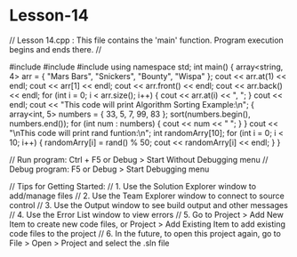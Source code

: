 # Lesson-14
// Lesson 14.cpp : This file contains the 'main' function. Program execution begins and ends there.
//

#include <iostream>
#include <array>
#include <algorithm>
using namespace std;
int main()
{
    array<string, 4> arr = { "Mars Bars", "Snickers", "Bounty", "Wispa" };
    cout << arr.at(1) << endl;
    cout << arr[1] << endl;
    cout << arr.front() << endl;
    cout << arr.back() << endl;
    for (int i = 0; i < arr.size(); i++) {
        cout << arr.at(i) << ", ";
    }
    cout << endl;
    cout << "This code will print Algorithm Sorting Example:\n";
    {
        array<int, 5> numbers = { 33, 5, 7, 99, 83 };
        sort(numbers.begin(), numbers.end());
        for (int num : numbers) {
            cout << num << "  ";
        }
    }
    cout << "\nThis code will print rand funtion:\n";
    int randomArry[10];
    for (int i = 0; i < 10; i++) {
        randomArry[i] = rand() % 50;
        cout << randomArry[i] << endl;
    }
}

// Run program: Ctrl + F5 or Debug > Start Without Debugging menu
// Debug program: F5 or Debug > Start Debugging menu

// Tips for Getting Started: 
//   1. Use the Solution Explorer window to add/manage files
//   2. Use the Team Explorer window to connect to source control
//   3. Use the Output window to see build output and other messages
//   4. Use the Error List window to view errors
//   5. Go to Project > Add New Item to create new code files, or Project > Add Existing Item to add existing code files to the project
//   6. In the future, to open this project again, go to File > Open > Project and select the .sln file
